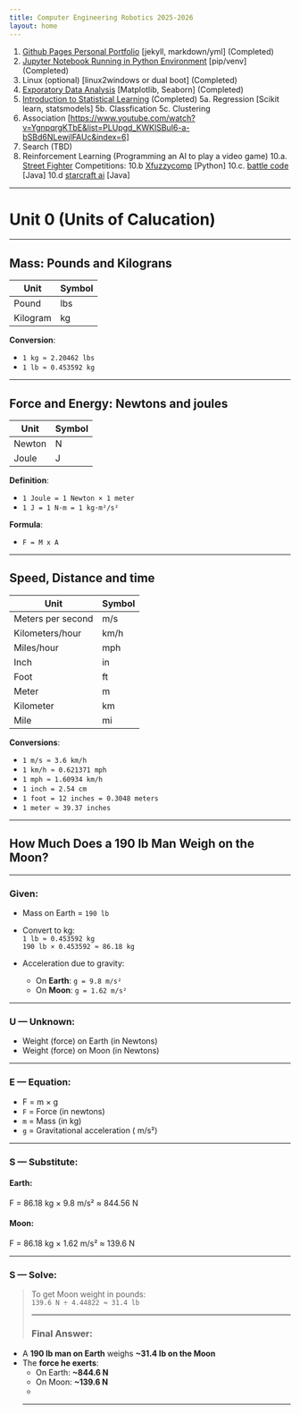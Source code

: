 ```yaml
---
title: Computer Engineering Robotics 2025-2026
layout: home
---
```


1. [Github Pages Personal Portfolio](https://github.com/topics/jekyll-theme) [jekyll, markdown/yml] (Completed)
2. [Jupyter Notebook Running in Python Environment](https://packaging.python.org/en/latest/guides/installing-using-pip-and-virtual-environments/) [pip/venv] (Completed)
3. Linux (optional) [linux2windows or dual boot] (Completed)
4. [Exporatory Data Analysis](https://datascienceguide.github.io/exploratory-data-analysis) [Matplotlib, Seaborn] (Completed)
5. [Introduction to Statistical Learning](https://www.statlearning.com/resources-python) (Completed)
5a. Regression [Scikit learn, statsmodels]
5b. Classfication
5c. Clustering
7. Association [https://www.youtube.com/watch?v=YgnpqrgKTbE&list=PLUpgd_KWKlSBuI6-a-bSBd6NLewjlFAUc&index=6]
8. Search (TBD)
9. Reinforcement Learning (Programming an AI to play  a video game)
10.a. [Street Fighter](https://www.youtube.com/watch?v=rzbFhu6So5U)
Competitions:
10.b [Xfuzzycomp](https://xfuzzycomp.github.io/XFC/) [Python]
10.c. [battle code](https://battlecode.org/)  [Java]
10.d [starcraft ai](https://www.cs.mun.ca/~dchurchill/starcraftaicomp/)  [Java]

----

# Unit 0 (Units of Calucation)

---

## Mass: Pounds and Kilograns

| Unit      | Symbol |
|-----------|--------|
| Pound     | lbs    |
| Kilogram  | kg     |

**Conversion**:
- `1 kg ≈ 2.20462 lbs`
- `1 lb ≈ 0.453592 kg`

---

## Force and Energy: Newtons and joules

| Unit   | Symbol |
|--------|--------|
| Newton | N      | 
| Joule  | J      |

**Definition**:
- `1 Joule = 1 Newton × 1 meter`
- `1 J = 1 N·m = 1 kg·m²/s²`

**Formula**:
- `F = M x A`

---

## Speed, Distance and time

| Unit             | Symbol |
|------------------|--------|
| Meters per second| m/s    |
| Kilometers/hour  | km/h   | 
| Miles/hour       | mph    |
| Inch             | in     |
| Foot             | ft     | 
| Meter            | m      | 
| Kilometer        | km     |
| Mile             | mi     |

**Conversions**:
- `1 m/s ≈ 3.6 km/h`
- `1 km/h ≈ 0.621371 mph`
- `1 mph ≈ 1.60934 km/h`
- `1 inch = 2.54 cm`
- `1 foot = 12 inches = 0.3048 meters`
- `1 meter ≈ 39.37 inches`


---

## How Much Does a 190 lb Man Weigh on the Moon?

---

### Given:

- Mass on Earth = `190 lb`  
- Convert to kg:  
  `1 lb ≈ 0.453592 kg`  
  `190 lb × 0.453592 ≈ 86.18 kg`

- Acceleration due to gravity:
  - On **Earth**: `g = 9.8 m/s²`
  - On **Moon**: `g = 1.62 m/s²`

---

### U — Unknown:

- Weight (force) on Earth (in Newtons)
- Weight (force) on Moon (in Newtons)

---

### E — Equation:
- F = m × g
- `F` = Force (in newtons)
- `m` = Mass (in kg)
- `g` = Gravitational acceleration ( m/s²)

---

### S — Substitute:

#### Earth:
F = 86.18 kg × 9.8 m/s² ≈ 844.56 N

#### Moon:
F = 86.18 kg × 1.62 m/s² ≈ 139.6 N

---

### S — Solve:
> To get Moon weight in pounds:  
> `139.6 N ÷ 4.44822 ≈ 31.4 lb`
>
> ---
>
> ### Final Answer:

- A **190 lb man on Earth** weighs **~31.4 lb on the Moon**
- The **force he exerts**:
  - On Earth: **~844.6 N**
  - On Moon: **~139.6 N**
  - 
  - ---

[^1]: [It can take up to 10 minutes for changes to your site to publish after you push the changes to GitHub](https://docs.github.com/en/pages/setting-up-a-github-pages-site-with-jekyll/creating-a-github-pages-site-with-jekyll#creating-your-site).

